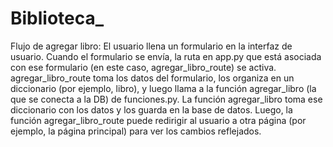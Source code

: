 # Biblioteca_


Flujo de agregar libro: 
El usuario llena un formulario en la interfaz de usuario.
Cuando el formulario se envía, la ruta en app.py que está asociada con ese formulario (en este caso, agregar_libro_route) se activa.
agregar_libro_route toma los datos del formulario, los organiza en un diccionario (por ejemplo, libro), y luego llama a la función agregar_libro (la que se conecta a la DB) de funciones.py.
La función agregar_libro toma ese diccionario con los datos y los guarda en la base de datos.
Luego, la función agregar_libro_route puede redirigir al usuario a otra página (por ejemplo, la página principal) para ver los cambios reflejados.


